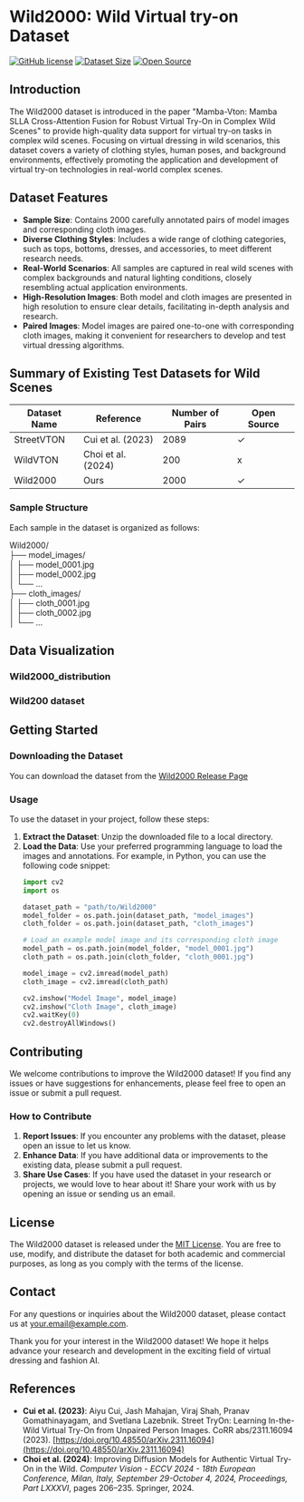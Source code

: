 # Wild2000: Wild Virtual try-on Dataset

[![GitHub license](https://img.shields.io/badge/license-MIT-green)](LICENSE)
[![Dataset Size](https://img.shields.io/badge/dataset_size-2000_samples-blue)](dataset)
[![Open Source](https://img.shields.io/badge/open_source-yes-brightgreen)](LICENSE)

## Introduction

The Wild2000 dataset is introduced in the paper "Mamba-Vton: Mamba SLLA Cross-Attention Fusion for Robust Virtual Try-On in Complex Wild Scenes" to provide high-quality data support for virtual try-on tasks in complex wild scenes. Focusing on virtual dressing in wild scenarios, this dataset covers a variety of clothing styles, human poses, and background environments, effectively promoting the application and development of virtual try-on technologies in real-world complex scenes.

## Dataset Features

- **Sample Size**: Contains 2000 carefully annotated pairs of model images and corresponding cloth images.
- **Diverse Clothing Styles**: Includes a wide range of clothing categories, such as tops, bottoms, dresses, and accessories, to meet different research needs.
- **Real-World Scenarios**: All samples are captured in real wild scenes with complex backgrounds and natural lighting conditions, closely resembling actual application environments.
- **High-Resolution Images**: Both model and cloth images are presented in high resolution to ensure clear details, facilitating in-depth analysis and research.
- **Paired Images**: Model images are paired one-to-one with corresponding cloth images, making it convenient for researchers to develop and test virtual dressing algorithms.


## Summary of Existing Test Datasets for Wild Scenes

| Dataset Name   | Reference | Number of Pairs | Open Source |
|----------------|-----------|-----------------|-------------|
| StreetVTON     | Cui et al. (2023)       | 2089            | ✓           |
| WildVTON       | Choi et al. (2024)      | 200            | x          |
| Wild2000       | Ours      | 2000        | ✓              |

### Sample Structure
Each sample in the dataset is organized as follows:


Wild2000/  
├── model_images/  
│   ├── model_0001.jpg  
│   ├── model_0002.jpg  
│   └── ...  
├── cloth_images/  
│   ├── cloth_0001.jpg  
│   ├── cloth_0002.jpg  
│   └── ...  


## Data Visualization

### Wild2000_distribution


### Wild200 dataset



## Getting Started

### Downloading the Dataset
You can download the dataset from the [Wild2000 Release Page]( https://drive.google.com/drive/folders/10htLJK0AWuYQ1yKJhlCNfHj_UFMb7mu4?usp=sharing )


### Usage
To use the dataset in your project, follow these steps:
1. **Extract the Dataset**: Unzip the downloaded file to a local directory.
2. **Load the Data**: Use your preferred programming language to load the images and annotations. For example, in Python, you can use the following code snippet:
     ```python
    import cv2
    import os

    dataset_path = "path/to/Wild2000"
    model_folder = os.path.join(dataset_path, "model_images")
    cloth_folder = os.path.join(dataset_path, "cloth_images")

    # Load an example model image and its corresponding cloth image
    model_path = os.path.join(model_folder, "model_0001.jpg")
    cloth_path = os.path.join(cloth_folder, "cloth_0001.jpg")

    model_image = cv2.imread(model_path)
    cloth_image = cv2.imread(cloth_path)

    cv2.imshow("Model Image", model_image)
    cv2.imshow("Cloth Image", cloth_image)
    cv2.waitKey(0)
    cv2.destroyAllWindows()

## Contributing

We welcome contributions to improve the Wild2000 dataset! If you find any issues or have suggestions for enhancements, please feel free to open an issue or submit a pull request.

### How to Contribute
1. **Report Issues**: If you encounter any problems with the dataset, please open an issue to let us know.
2. **Enhance Data**: If you have additional data or improvements to the existing data, please submit a pull request.
3. **Share Use Cases**: If you have used the dataset in your research or projects, we would love to hear about it! Share your work with us by opening an issue or sending us an email.

## License

The Wild2000 dataset is released under the [MIT License](LICENSE). You are free to use, modify, and distribute the dataset for both academic and commercial purposes, as long as you comply with the terms of the license.

## Contact

For any questions or inquiries about the Wild2000 dataset, please contact us at [your.email@example.com](jinwei@zcmu.edu.cn).

Thank you for your interest in the Wild2000 dataset! We hope it helps advance your research and development in the exciting field of virtual dressing and fashion AI.



## References

- **Cui et al. (2023)**: Aiyu Cui, Jash Mahajan, Viraj Shah, Pranav Gomathinayagam, and Svetlana Lazebnik. Street TryOn: Learning In-the-Wild Virtual Try-On from Unpaired Person Images. CoRR abs/2311.16094 (2023). [https://doi.org/10.48550/arXiv.2311.16094](https://doi.org/10.48550/arXiv.2311.16094)
- **Choi et al. (2024)**: Improving Diffusion Models for Authentic Virtual Try-On in the Wild. _Computer Vision - ECCV 2024 - 18th European Conference, Milan, Italy, September 29-October 4, 2024, Proceedings, Part LXXXVI_, pages 206–235. Springer, 2024.

